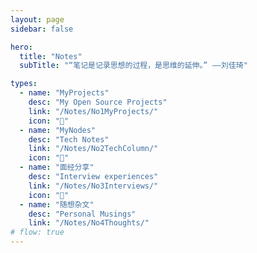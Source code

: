 ```yaml
---
layout: page
sidebar: false

hero:
  title: "Notes"
  subTitle: "“笔记是记录思想的过程，是思维的延伸。” ——刘佳琦"

types:
  - name: "MyProjects"
    desc: "My Open Source Projects"
    link: "/Notes/No1MyProjects/"
    icon: "📁"
  - name: "MyNodes"
    desc: "Tech Notes"
    link: "/Notes/No2TechColumn/"
    icon: "📒"
  - name: "面经分享"
    desc: "Interview experiences"
    link: "/Notes/No3Interviews/"
    icon: "📝"
  - name: "随想杂文"
    desc: "Personal Musings"
    link: "/Notes/No4Thoughts/"
# flow: true
---
```


<script setup>
import BlogArchive from '../../.vitepress/views/BlogArchive.vue'
</script>

<BlogArchive/>
